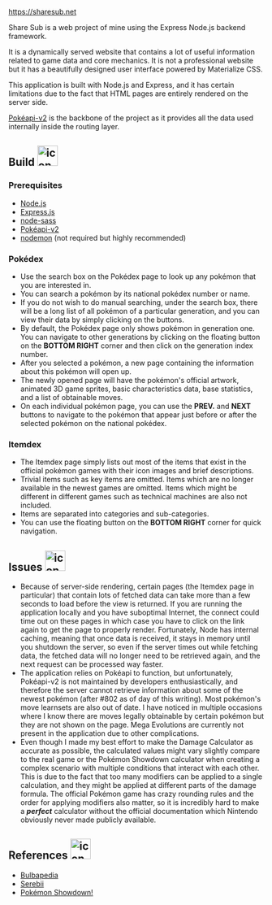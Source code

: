 https://sharesub.net

Share Sub is a web project of mine using the Express Node.js backend framework. 

It is a dynamically served website that contains a lot of useful information related to game data and core mechanics. It is not a professional website but it has a beautifully designed user interface powered by Materialize CSS. 

This application is built with Node.js and Express, and it has certain limitations due to the fact that HTML pages are entirely rendered on the server side.

[Pokéapi-v2](https://github.com/PokeAPI/pokedex-promise-v2) is the backbone of the project as it provides all the data used internally inside the routing layer.

## Build <img src="https://raw.githubusercontent.com/Kairn/asset-bank/master/pok%C3%A9mon/mini-icons/798.png" alt="icon" height="40" />
### Prerequisites
* [Node.js](https://nodejs.org/en/)
* [Express.js](https://expressjs.com/)
* [node-sass](https://www.npmjs.com/package/node-sass?activeTab=versions)
* [Pokéapi-v2](https://github.com/PokeAPI/pokedex-promise-v2)
* [nodemon](https://nodemon.io/) (not required but highly recommended)


### Pokédex
* Use the search box on the Pokédex page to look up any pokémon that you are interested in.
* You can search a pokémon by its national pokédex number or name.
* If you do not wish to do manual searching, under the search box, there will be a long list of all pokémon of a particular generation, and you can view their data by simply clicking on the buttons.
* By default, the Pokédex page only shows pokémon in generation one. You can navigate to other generations by clicking on the floating button on the **BOTTOM RIGHT** corner and then click on the generation index number.
* After you selected a pokémon, a new page containing the information about this pokémon will open up.
* The newly opened page will have the pokémon's official artwork, animated 3D game sprites, basic characteristics data, base statistics, and a list of obtainable moves.
* On each individual pokémon page, you can use the **PREV.** and **NEXT** buttons to navigate to the pokémon that appear just before or after the selected pokémon on the national pokédex.

### Itemdex
* The Itemdex page simply lists out most of the items that exist in the official pokémon games with their icon images and brief descriptions.
* Trivial items such as key items are omitted. Items which are no longer available in the newest games are omitted. Items which might be different in different games such as technical machines are also not included.
* Items are separated into categories and sub-categories.
* You can use the floating button on the **BOTTOM RIGHT** corner for quick navigation.

## Issues <img src="https://raw.githubusercontent.com/Kairn/asset-bank/master/pok%C3%A9mon/mini-icons/282.png" alt="icon" height="40" />
* Because of server-side rendering, certain pages (the Itemdex page in particular) that contain lots of fetched data can take more than a few seconds to load before the view is returned. If you are running the application locally and you have suboptimal Internet, the connect could time out on these pages in which case you have to click on the link again to get the page to properly render. Fortunately, Node has internal caching, meaning that once data is received, it stays in memory until you shutdown the server, so even if the server times out while fetching data, the fetched data will no longer need to be retrieved again, and the next request can be processed way faster.
* The application relies on Pokéapi to function, but unfortunately, Pokéapi-v2 is not maintained by developers enthusiastically, and therefore the server cannot retrieve information about some of the newest pokémon (after #802 as of day of this writing). Most pokémon's move learnsets are also out of date. I have noticed in multiple occasions where I know there are moves legally obtainable by certain pokémon but they are not shown on the page. Mega Evolutions are currently not present in the application due to other complications.
* Even though I made my best effort to make the Damage Calculator as accurate as possible, the calculated values might vary slightly compare to the real game or the Pokémon Showdown calculator when creating a complex scenario with multiple conditions that interact with each other. This is due to the fact that too many modifiers can be applied to a single calculation, and they might be applied at different parts of the damage formula. The official Pokémon game has crazy rounding rules and the order for applying modifiers also matter, so it is incredibly hard to make a ***perfect*** calculator without the official documentation which Nintendo obviously never made publicly available.


## References <img src="https://raw.githubusercontent.com/Kairn/asset-bank/master/pok%C3%A9mon/mini-icons/373.png" alt="icon" height="40" />
* [Bulbapedia](https://bulbapedia.bulbagarden.net/wiki/Main_Page)
* [Serebii](https://www.serebii.net/index2.shtml)
* [Pokémon Showdown!](https://pokemonshowdown.com/)

